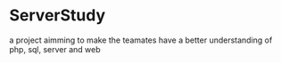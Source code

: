 # ServerStudy
a project aimming to make the teamates have a better understanding of php, sql, server and web 
